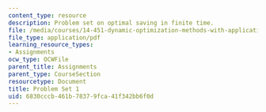 ```yaml
---
content_type: resource
description: Problem set on optimal saving in finite time.
file: /media/courses/14-451-dynamic-optimization-methods-with-applications-fall-2009/6830cccb461b78379fca41f342bb6f0d_MIT14_451F09_pset1.pdf
file_type: application/pdf
learning_resource_types:
- Assignments
ocw_type: OCWFile
parent_title: Assignments
parent_type: CourseSection
resourcetype: Document
title: Problem Set 1
uid: 6830cccb-461b-7837-9fca-41f342bb6f0d
---
```

